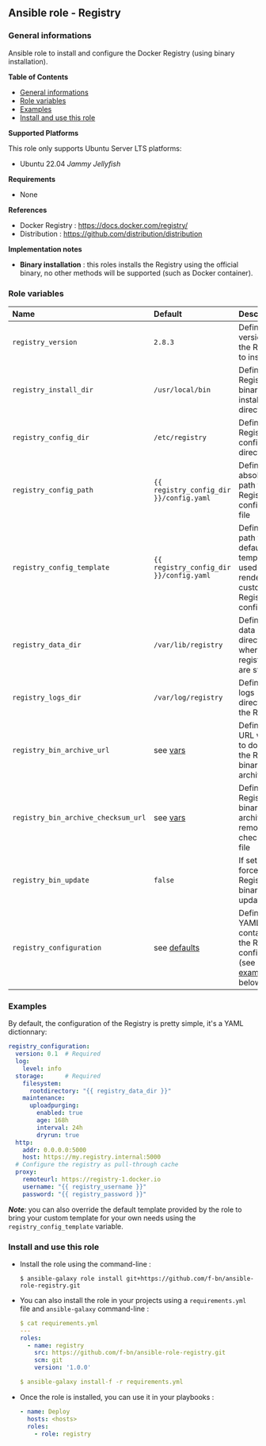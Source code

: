 ## Ansible role - Registry

### General informations

Ansible role to install and configure the Docker Registry (using binary installation).

**Table of Contents**

- [General informations](#general-informations)
- [Role variables](#role-variables)
- [Examples](#examples)
- [Install and use this role](#install-and-use-this-role)

**Supported Platforms**

This role only supports Ubuntu Server LTS platforms:

  - Ubuntu 22.04 *Jammy Jellyfish*

**Requirements**

  - None

**References**

  - Docker Registry : https://docs.docker.com/registry/
  - Distribution : https://github.com/distribution/distribution

**Implementation notes**
  
  - **Binary installation** : this roles installs the Registry using the official binary, no other methods will be supported (such as Docker container).

### Role variables

| Name                              | Default                      | Description                                                      |
| :-------------------------------- | :--------------------------- | :--------------------------------------------------------------- |
| `registry_version`                | `2.8.3`                      | Defines the version of the Registry to install                   |
| `registry_install_dir`            | `/usr/local/bin`             | Defines the Registry binary installation directory               |
| `registry_config_dir`             | `/etc/registry`              | Defines the Registry configuration directory                     |
| `registry_config_path`            | `{{ registry_config_dir }}/config.yaml`|  Defines the absolute path to the Registry configuration file |
| `registry_config_template`        | `{{ registry_config_dir }}/config.yaml`|  Defines the path to the default template used to render custom Registry configuration |
| `registry_data_dir`               | `/var/lib/registry`          | Defines the data directory where all registry files are stored   |
| `registry_logs_dir`               | `/var/log/registry`          | Defines the logs directory of the Registry                       |
| `registry_bin_archive_url`        | see [vars](vars/main.yml)    | Defines the URL where to download the Registry binary archive    |
| `registry_bin_archive_checksum_url`| see [vars](vars/main.yml)    | Defines the Registry binary archive remote checksum file        |
| `registry_bin_update`             | `false`                      | If set to `true`, force the Registry binary update               |
| `registry_configuration`          | see [defaults](defaults/main.yml) | Defines a YAML dict containing the Registry configuration (see [examples](€examples) below |

### Examples

By default, the configuration of the Registry is pretty simple, it's a YAML dictionnary:

```YAML
registry_configuration:
  version: 0.1  # Required
  log:
    level: info
  storage:      # Required
    filesystem:
      rootdirectory: "{{ registry_data_dir }}"
    maintenance:
      uploadpurging:
        enabled: true
        age: 168h
        interval: 24h
        dryrun: true
  http:
    addr: 0.0.0.0:5000
    host: https://my.registry.internal:5000
  # Configure the registry as pull-through cache
  proxy:
    remoteurl: https://registry-1.docker.io
    username: "{{ registry_username }}"
    password: "{{ registry_password }}"
```

***Note***: you can also override the default template provided by the role to bring your custom template for your own needs using the `registry_config_template` variable.

### Install and use this role

* Install the role using the command-line :

  ```shell
  $ ansible-galaxy role install git+https://github.com/f-bn/ansible-role-registry.git
  ```

* You can also install the role in your projects using a `requirements.yml` file and `ansible-galaxy` command-line :

  ```YAML
  $ cat requirements.yml
  ---
  roles:
    - name: registry
      src: https://github.com/f-bn/ansible-role-registry.git
      scm: git
      version: '1.0.0'

  $ ansible-galaxy install-f -r requirements.yml
  ```

* Once the role is installed, you can use it in your playbooks :

  ```yaml
  - name: Deploy
    hosts: <hosts>
    roles:
      - role: registry
  ```
